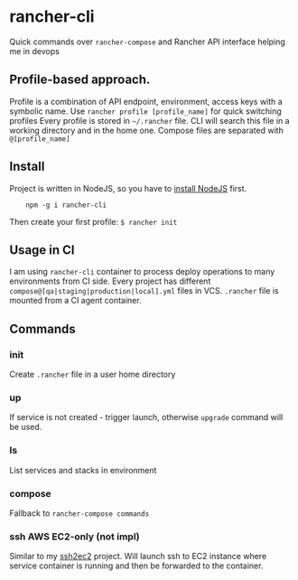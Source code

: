 # rancher-cli

Quick commands over `rancher-compose` and Rancher API interface helping me in devops
  
## Profile-based approach. 
Profile is a combination of API endpoint, environment, access keys with a symbolic name. Use `rancher profile [profile_name]` for quick switching profiles
Every profile is stored in `~/.rancher` file. CLI will search this file in a working directory and in the home one.
Compose files are separated with `@[profile_name]`

## Install
Project is written in NodeJS, so you have to [install NodeJS](https://nodejs.org) first.
```
    npm -g i rancher-cli
```
Then create your first profile: `$ rancher init`

## Usage in CI
I am using `rancher-cli` container to process deploy operations to many environments from CI side. Every project has different `compose@[qa|staging|production|local].yml` files in VCS. `.rancher` file is mounted from a CI agent container.

## Commands

### init
Create `.rancher` file in a user home directory
### up
If service is not created - trigger launch, otherwise `upgrade` command will be used.
### ls
List services and stacks in environment
### compose
Fallback to `rancher-compose commands`
### ssh AWS EC2-only (not impl)
Similar to my [ssh2ec2](https://github.com/ndelitski/ssh2ec2) project.
Will launch ssh to EC2 instance where service container is running and then be forwarded to the container.
